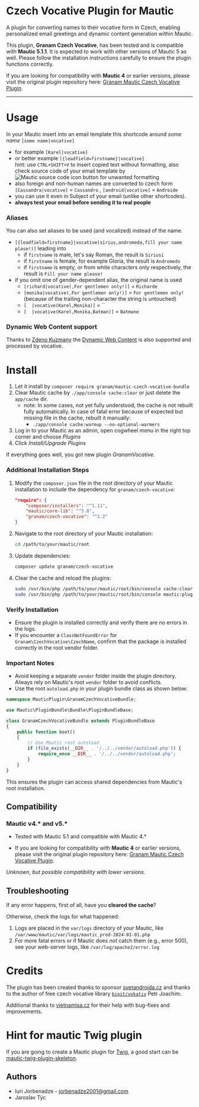 # Czech Vocative Plugin for Mautic

A plugin for converting names to their vocative form in Czech, enabling personalized email greetings and dynamic content generation within Mautic.

This plugin, **Granam Czech Vocative**, has been tested and is compatible with **Mautic 5.1.1**. It is expected to work with other versions of Mautic 5 as well. Please follow the installation instructions carefully to ensure the plugin functions correctly.

If you are looking for compatibility with **Mautic 4** or earlier versions, please visit the original plugin repository here: [Granam Mautic Czech Vocative Plugin](https://github.com/granam/mautic-czech-vocative).



---

# Usage

In your Mautic insert into an email template this shortcode around *some name*
`[some name|vocative]`

- for example `[Karel|vocative]`
- or better example `[{leadfield=firstname}|vocative]`  
  hint: use `CTRL+SHIFT+V` to insert copied text without formatting, also check source code of your email template by
  ![Mautic source code icon](https://raw.githubusercontent.com/mautic/mautic/4.3.1/app/bundles/CoreBundle/Assets/js/libraries/ckeditor/plugins/sourcedialog/icons/sourcedialog.png)
  button for unwanted formatting
- also foreign and non-human names are converted to czech form `[Cassandra|vocative]` = `Cassandro`
  , `[android|vocative]` = `Androide`
- you can use it even in Subject of your email (unlike other shortcodes).
- **always test your email before sending it to real people**

### Aliases

You can also set aliases to be used (and vocalized) instead of the name.

- `[{leadfield=firstname}|vocative(sirius,andromeda,fill your name plase!)]` leading into
    - if `firstname` is male, let's say Roman, the result is `Siriusi`
    - if `firstname` is female, for example Gloria, the result is `Andromedo`
    - if `firstname` is empty, or from white characters only respectively, the result is `Fill your name please!`
- if you omit one of gender-dependent alias, the original name is used
    - `[richard|vocative(,For gentlemen only!)]` = `Richarde`
    - `[monika|vocative(,For gentlemen only!)]` = `For gentlemen only!` (because of the trailing non-character the
      string is untouched)
    - `[  |vocative(Karel,Monika)]` = ``
    - `[  |vocative(Karel,Monika,Batman)]` = `Batmane`

### Dynamic Web Content support

Thanks to [Zdeno Kuzmany](https://github.com/kuzmany/)
the [Dynamic Web Content](https://mautic.org/docs/en/dwc/index.html) is also supported and processed by vocative.

# Install

1. Let it install by `composer require granam/mautic-czech-vocative-bundle`
2. Clear Mautic cache by `./app/console cache:clear` or just delete the `app/cache` dir.
    - note: In some cases, not yet fully understood, the cache is not rebuilt fully automatically.
      In case of fatal error because of expected but missing file in the cache, rebuilt it manually:
        - `./app/console cache:warmup --no-optional-warmers`
3. Log in to your Mautic as an admin, open cogwheel menu in the right top corner and choose *Plugins*
4. Click *Install/Upgrade Plugins*

If everything goes well, you got new plugin *GranamVocative*.

### Additional Installation Steps

1. Modify the `composer.json` file in the root directory of your Mautic installation to include the dependency for `granam/czech-vocative`:
   ```json
   "require": {
       "composer/installers": "^1.11",
       "mautic/core-lib": "^5.0",
       "granam/czech-vocative": "^2.2"
   }
   ```
2. Navigate to the root directory of your Mautic installation:
   ```bash
   cd /path/to/your/mautic/root
   ```
3. Update dependencies:
   ```bash
   composer update granam/czech-vocative
   ```
4. Clear the cache and reload the plugins:
   ```bash
   sudo /usr/bin/php /path/to/your/mautic/root/bin/console cache:clear
   sudo /usr/bin/php /path/to/your/mautic/root/bin/console mautic:plugins:reload
   ```

### Verify Installation

- Ensure the plugin is installed correctly and verify there are no errors in the logs.
- If you encounter a `ClassNotFoundError` for `Granam\CzechVocative\CzechName`, confirm that the package is installed correctly in the root vendor folder.

### Important Notes

- Avoid keeping a separate `vendor` folder inside the plugin directory. Always rely on Mautic's root `vendor` folder to avoid conflicts.
- Use the root `autoload.php` in your plugin bundle class as shown below:

```php
namespace MauticPlugin\GranamCzechVocativeBundle;

use Mautic\PluginBundle\Bundle\PluginBundleBase;

class GranamCzechVocativeBundle extends PluginBundleBase
{
    public function boot()
    {
        // Use Mautic root autoload
        if (file_exists(__DIR__ . '/../../vendor/autoload.php')) {
            require_once __DIR__ . '/../../vendor/autoload.php';
        }
    }
}
```

This ensures the plugin can access shared dependencies from Mautic's root installation.

## Compatibility

### Mautic v4.* and v5.*

- Tested with Mautic 5.1 and compatible with Mautic 4.*

- If you are looking for compatibility with **Mautic 4** or earlier versions, please visit the original plugin repository here: [Granam Mautic Czech Vocative Plugin](https://github.com/granam/mautic-czech-vocative).


_Unknown, but possible compatibility with lower versions._

## Troubleshooting

If any error happens, first of all, have you **cleared the cache**?

Otherwise, check the logs for what happened:

1. Logs are placed in the `var/logs` directory of your Mautic, like `/var/www/mautic/var/logs/mautic_prod-2024-01-01.php`
2. For more fatal errors or if Mautic does not catch them (e.g., error 500), see your web-server logs, like `/var/log/apache2/error.log`

# Credits

The plugin has been created thanks to sponsor [svetandroida.cz](https://www.svetandroida.cz/)
and thanks to the author of free czech vocative library [`bigit/vokativ`](https://bitbucket.org/bigit/vokativ.git) Petr
Joachim.

Additional thanks to [vietnamisa.cz](http://www.vietnamisa.cz/) for their help with bug-fixes and improvements.

# Hint for mautic Twig plugin

If you are going to create a Mautic plugin for [Twig](https://twig.symfony.com/doc/2.x/), a good start can
be [mautic-twig-plugin-skeleton](https://github.com/dongilbert/mautic-twig-plugin-skeleton).

## Authors

- Iuri Jorbenadze - [jorbenadze2001@gmail.com](mailto:jorbenadze2001@gmail.com)
- Jaroslav Týc

